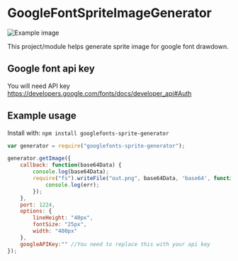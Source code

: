 # GoogleFontSpriteImageGenerator

![Example image](https://raw.githubusercontent.com/pzagor2/GoogleFontSpriteImageGenerator/master/example.png)

This project/module helps generate sprite image for google font drawdown.

## Google font api key
You will need API key https://developers.google.com/fonts/docs/developer_api#Auth

## Example usage
Install with: `npm install googlefonts-sprite-generator`

```javascript
var generator = require("googlefonts-sprite-generator");

generator.getImage({
	callback: function(base64Data) {
		console.log(base64Data);
		require("fs").writeFile("out.png", base64Data, 'base64', function(err) {
			console.log(err);
		});
	},
	port: 1224,
	options: {
		lineHeight: "40px",
		fontSize: "25px",
		width: "400px"
	},
	googleAPIKey:"" //You need to replace this with your api key
});
```